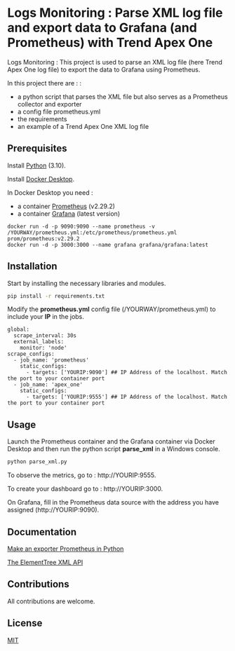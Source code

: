 # Logs Monitoring : Parse XML log file and export data to Grafana (and Prometheus) with Trend Apex One

Logs Monitoring : This project is used to parse an XML log file (here Trend Apex One log file) to export the data to Grafana using Prometheus.

In this project there are : :
  - a python script that parses the XML file but also serves as a Prometheus collector and exporter  
  - a config file prometheus.yml 
  - the requirements
  - an example of a Trend Apex One XML log file

## Prerequisites
Install [Python](https://apps.microsoft.com/store/detail/python-310/9PJPW5LDXLZ5) (3.10).

Install [Docker Desktop](https://www.docker.com/products/docker-desktop/).

In Docker Desktop you need :
  - a container [Prometheus](https://prometheus.io/) (v2.29.2)
  - a container [Grafana](https://grafana.com/) (latest version)

```
docker run -d -p 9090:9090 --name prometheus -v /YOURWAY/prometheus.yml:/etc/prometheus/prometheus.yml prom/prometheus:v2.29.2
docker run -d -p 3000:3000 --name grafana grafana/grafana:latest
```

## Installation

Start by installing the necessary libraries and modules.

```bash
pip install -r requirements.txt
```

Modify the **prometheus.yml** config file (/YOURWAY/prometheus.yml) to include your **IP** in the jobs. 

```
global:
  scrape_interval: 30s
  external_labels:
    monitor: 'node'
scrape_configs:
  - job_name: 'prometheus'
    static_configs:
      - targets: ['YOURIP:9090'] ## IP Address of the localhost. Match the port to your container port
  - job_name: 'apex_one'
    static_configs:
      - targets: ['YOURIP:9555'] ## IP Address of the localhost. Match the port to your container port
```

## Usage
Launch the Prometheus container and the Grafana container via Docker Desktop and then run the python script **parse_xml** in a Windows console.

```python
python parse_xml.py
```

To observe the metrics, go to : http://YOURIP:9555.

To create your dashboard go to : http://YOURIP:3000.

On Grafana, fill in the Prometheus data source with the address you have assigned (http://YOURIP:9090). 

## Documentation
[Make an exporter Prometheus in Python](https://www.dadall.info/article643/comment-prendre-un-peu-de-python-pour-faire-un-exporter-prometheus)

[The ElementTree XML API](https://docs.python.org/3/library/xml.etree.elementtree.html)

## Contributions

All contributions are welcome.

## License

[MIT](https://choosealicense.com/licenses/mit/)
